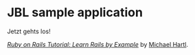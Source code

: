 # JBL sample application

Jetzt gehts los!

[*Ruby on Rails Tutorial: Learn Rails by Example*](http://railstutorial.org/)
by [Michael Hartl](http://michaelhartl.com/).

